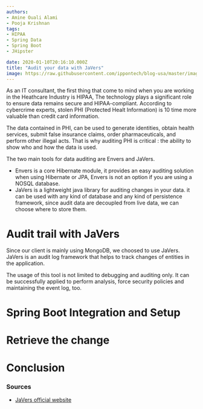 ```yaml
---
authors:
- Amine Ouali Alami
- Pooja Krishnan
tags:
- HIPAA
- Spring Data
- Spring Boot
- JHipster

date: 2020-01-10T20:16:10.000Z
title: "Audit your data with JaVers"
image: https://raw.githubusercontent.com/ippontech/blog-usa/master/images/2019/07/container-2539942_1920.jpg
---
```


As an IT consultant, the first thing that come to mind when you are working in the Heathcare Industry is HIPAA, The technology plays a significant role to ensure data remains secure and HIPAA-compliant. According to cybercrime experts, stolen PHI (Protected Healt Information) is 10 time more valuable than credit card information.

The data contained in PHI, can be used to generate identities, obtain health services, submit false insurance claims, order pharmaceuticals, and perform other illegal acts. That is why auditing PHI is critical : the ability to show who and how the data is used.

The two main tools for data auditing are Envers and JaVers.
- Envers is a core Hibernate module, it provides an easy auditing solution when using Hibernate or JPA, Envers is not an option if you are using a NOSQL database.
- JaVers is a lightweight java library for auditing changes in your data. it can be used with any kind of database and any kind of persistence framework, since audit data are decoupled from live data, we can choose where to store them.


# Audit trail with JaVers
Since our client is mainly using MongoDB, we choosed to use JaVers.
JaVers is an audit log framework that helps to track changes of entities in the application.

The usage of this tool is not limited to debugging and auditing only. It can be successfully applied to perform analysis, force security policies and maintaining the event log, too.

# Spring Boot Integration and Setup


# Retrieve the change


# Conclusion





### Sources
* [JaVers official website](https://javers.org/)
